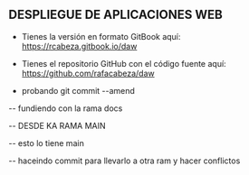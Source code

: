 ## DESPLIEGUE DE APLICACIONES WEB


- Tienes la versión en formato GitBook aquí: https://rcabeza.gitbook.io/daw

- Tienes el repositorio GitHub con el código fuente aquí: https://github.com/rafacabeza/daw

- probando git commit --amend


-- fundiendo con la rama docs


-- DESDE KA RAMA MAIN


-- esto lo tiene main 

-- haceindo commit para llevarlo a otra ram y hacer conflictos